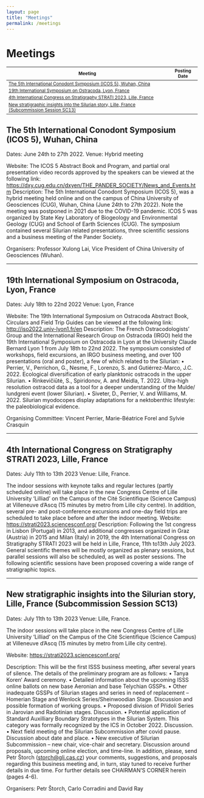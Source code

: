```yaml
---
layout: page
title: "Meetings"
permalink: /meetings
---
```

# Meetings

<style>
table { font-size:smaller; }
</style>


Meeting | Posting Date
--- | ---
[The 5th International Conodont Symposium (ICOS 5), Wuhan, China](#4) | 
[19th International Symposium on Ostracoda, Lyon, France](#3) | 
[4th International Congress on Stratigraphy STRATI 2023, Lille, France](#2) | 
[New stratigraphic insights into the Silurian story, Lille, France (Subcommission Session SC13)](#1)  | 


<a id="4"></a>
## The 5th International Conodont Symposium (ICOS 5), Wuhan, China

Dates: June 24th to 27th 2022.
Venue: Hybrid meeting

Website: The ICOS 5 Abstract Book and Program, and partial oral presentation video records approved by the speakers can be viewed at the following link:
https://dxy.cug.edu.cn/dxyen/THE_PANDER_SOCIETY/News_and_Events.htm
Description: The 5th International Conodont Symposium (ICOS 5), was a hybrid meeting held online and on the campus of China University of Geosciences (CUG), Wuhan, China (June 24th to 27th 2022). Note the meeting was postponed in 2021 due to the COVID-19 pandemic. ICOS 5 was organized by State Key Laboratory of Biogeology and Environmental Geology (CUG) and School of Earth Sciences (CUG). The symposium contained several Silurian related presentations, three scientific sessions and a business meeting of the Pander Society.

Organisers: Professor Xulong Lai, Vice President of China University of Geosciences (Wuhan).


---
<a id="3"></a>
## 19th International Symposium on Ostracoda, Lyon, France

Dates: July 18th to 22nd 2022
Venue: Lyon, France

Website: The 19th International Symposium on Ostracoda Abstract Book, Circulars and Field Trip Guides can be viewed at the following link: http://iso2022.univ-lyon1.fr/en
Description: The French Ostracodologists’ Group and the International Research Group on Ostracoda (IRGO) held the 19th International Symposium on Ostracoda in Lyon at the University Claude Bernard Lyon 1 from July 18th to 22nd 2022. The symposium consisted of workshops, field excursions, an IRGO business meeting, and over 100 presentations (oral and poster), a few of which related to the Silurian:
• Perrier, V., Perrichon, G., Nesme, F., Lorenzo, S. and Gutiérrez-Marco, J.C. 2022. Ecological diversification of early planktonic ostracods in the upper Silurian.
• Rinkevičiūtė, S., Spiridonov, A. and Meidla, T. 2022. Ultra-high resolution ostracod data as a tool for a deeper understanding of the Mulde/ lundgreni event (lower Silurian).
• Siveter, D., Perrier, V. and Williams, M. 2022. Silurian myodocopes display adaptations for a nektobenthic lifestyle: the paleobiological evidence.

Organising Committee: Vincent Perrier, Marie-Béatrice Forel and Sylvie Crasquin


---
<a id="2"></a>
## 4th International Congress on Stratigraphy STRATI 2023, Lille, France

Dates: July 11th to 13th 2023
Venue: Lille, France. 

The indoor sessions with keynote talks and regular lectures (partly scheduled online) will take place in the new Congress Centre of Lille University ‘Lilliad’ on the Campus of the Cité Scientifique (Science Campus) at Villeneuve d’Ascq (15 minutes by metro from Lille city centre). In addition, several pre- and post-conference excursions and one-day field trips are scheduled to take place before and after the indoor meeting.
Website: https://strati2023.sciencesconf.org/
Description: Following the 1st congress in Lisbon (Portugal) in 2013, and additional congresses organized in Graz (Austria) in 2015 and Milan (Italy) in 2019, the 4th International Congress on Stratigraphy STRATI 2023 will be held in Lille, France, 11th to13th July 2023.
General scientific themes will be mostly organized as plenary sessions, but parallel sessions will also be scheduled, as well as poster sessions. The following scientific sessions have been proposed covering a wide range of stratigraphic topics.

---
<a id="1"></a>

## New stratigraphic insights into the Silurian story, Lille, France (Subcommission Session SC13)

Dates: July 11th to 13th 2023
Venue: Lille, France. 

The indoor sessions will take place in the new Congress Centre of Lille University ‘Lilliad’ on the Campus of the Cité Scientifique (Science Campus) at Villeneuve d’Ascq (15 minutes by metro from Lille city centre).

Website: https://strati2023.sciencesconf.org/

Description: This will be the first ISSS business meeting, after several years of silence. The details of the preliminary program are as follows:
• Tanya Koren‘ Award ceremony.
• Detailed information about the upcoming ISSS online ballots on new base Aeronian and base Telychian GSSPs.
• Other inadequate GSSPs of Silurian stages and series in need of replacement – Homerian Stage and Wenlock Series/Sheinwoodian Stage. Discussion and possible formation of working groups.
• Proposed division of Přídolí Series in Jarovian and Radotinian stages. Discussion.
• Potential application of Standard Auxilliary Boundary Stratotypes in the Silurian System. This category was formally recognized by the ICS in October 2022. Discussion.
• Next field meeting of the Silurian Subcommission after covid pause. Discussion about date and place.
• New executive of Silurian Subcommission – new chair, vice-chair and secretary. Discussion around proposals, upcoming online election, and time-line.
In addition, please, send Petr Štorch (storch@gli.cas.cz) your comments, suggestions, and proposals regarding this business meeting and, in turn, stay tuned to receive further details in due time. For further details see CHAIRMAN’S CORNER herein (pages 4-6).

Organisers: Petr Štorch, Carlo Corradini and David Ray
